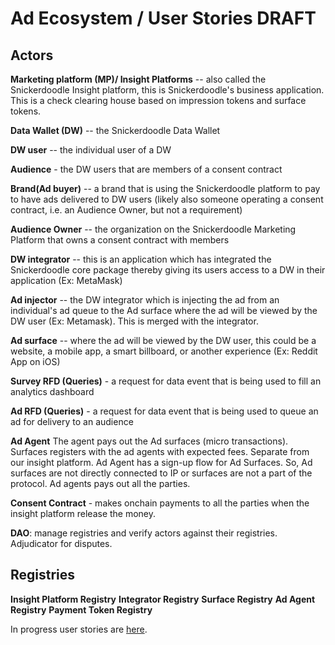 # Ad Ecosystem / User Stories DRAFT

## Actors
**Marketing platform (MP)/ Insight Platforms** -- also called the Snickerdoodle Insight  platform, this is Snickerdoodle's business application. This is a check clearing house based on impression tokens and surface tokens.

**Data Wallet (DW)** -- the Snickerdoodle Data Wallet

**DW user** -- the individual user of a DW

**Audience** - the DW users that are members of a consent contract

**Brand(Ad buyer)** -- a brand that is using the Snickerdoodle platform to pay to have ads delivered to DW users (likely also someone operating a consent contract, i.e. an Audience Owner, but not a requirement)

**Audience Owner** -- the organization on the Snickerdoodle Marketing Platform that owns a consent contract with members

**DW integrator** -- this is an application which has integrated the Snickerdoodle core package thereby giving its users access to a DW in their application (Ex: MetaMask)

**Ad injector** -- the DW integrator which is injecting the ad from an individual's ad queue to the Ad surface where the ad will be viewed by the DW user (Ex: Metamask). This is merged with the integrator.

**Ad surface** -- where the ad will be viewed by the DW user, this could be a website, a mobile app, a smart billboard, or another experience (Ex: Reddit App on iOS)

**Survey RFD (Queries)** - a request for data event that is being used to fill an analytics dashboard

**Ad RFD (Queries)** - a request for data event that is being used to queue an ad for delivery to an audience

**Ad Agent** The agent pays out the Ad surfaces (micro transactions). Surfaces registers with the ad agents with expected fees. Separate from our insight platform. Ad Agent has a sign-up flow for Ad Surfaces. So, Ad surfaces are not directly connected to IP or surfaces are not a part of the protocol. Ad agents pays out all the parties.

**Consent Contract** - makes onchain payments to all the parties when the insight platform release the money.

**DAO**: manage registries and verify actors against their registries. Adjudicator for disputes.

## Registries
**Insight Platform Registry**
**Integrator Registry**
**Surface Registry**
**Ad Agent Registry**
**Payment Token Registry**


In progress user stories are [here](https://docs.google.com/document/d/1Z1wszTSWFXt1HEUF9hjplI9O2CZEMgKwUZS-qXn4io0/edit).